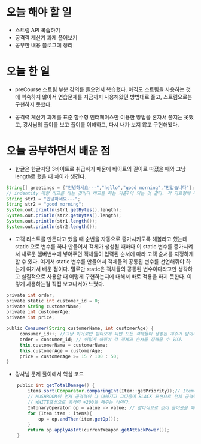 # 오늘 해야 할 일
* 스트림 API 복습하기
* 공격력 계산기 과제 풀어보기
* 공부한 내용 블로그에 정리

# 오늘 한 일
* preCourse 스트림 부분 강의를 들으면서 복습했다. 아직도 스트림을 사용하는 것에 익숙하지 않아서
연습문제를 지금까지 사용해왔던 방법대로 풀고, 스트림으로는 구현하지 못했다. 

* 공격력 계산기 과제를 표준 함수형 인터페이스만 이용한 방법을 혼자서 풀지는 못했고, 강사님의 풀이를 보고
풀이를 이해하고, 다시 내가 보지 않고 구현해봤다.

# 오늘 공부하면서 배운 점
* 한글은 한글자당 3바이트로 취급하기 때문에 바이트의 길이로 따졌을 때와 그냥 length로 했을 때 차이가 생긴다.
```groovy
String[] greetings = {"안녕하세요---","hello","good morning","반갑습니다"};
// indentity 애랑 비교를 하는 것이다 비교를 하는 기준?이 되는 것 같다. 각 자료형에 따라 다르게 줘야 하는 것 같다.
String str1 = "안녕하세요---";
String str2 = "good morning";
System.out.println(str1.getBytes().length);
System.out.println(str2.getBytes().length);
System.out.println(str1.length());
System.out.println(str2.length());
```

* 고객 리스트를 만든다고 했을 때 순번을 자동으로 증가시키도록 해볼라고 했는데 static 으로 변수를 하나 만들어서
객체가 생성될 때마다 이 static 변수를 증가시켜서 새로운 멤버변수에 넣어주면 객체들이 입력된 순서에 따라
고객 순서를 지정하게 할 수 있다. 여기서 static 변수를 만들어서 객체들의 공통된 변수를 선언해줘야 하는게 여기서 배운 점이다.
말로만 static은 객체들의 공통된 변수이다라고만 생각하고 실질적으로 사용할 때 어떻게 구현하는지에 대해서 바로 적용을 하지 못한다.
이렇게 사용하는걸 직접 보고나서야 느꼈다. 
```groovy
private int order;
private static int customer_id = 0;
private String customerName;
private int customerAge;
private int price;

public Consumer(String customerName, int customerAge) {
     consumer_id++; //그냥 이거로만 받아오게 되면 모든 객체들이 생성된 개수가 담아져온다
     order = consumer_id; // 이렇게 해줘야 각 객체의 순서를 정해줄 수 있다.
     this.customerName = customerName;
     this.customerAge = customerAge;
     price = customerAge >= 15 ? 100 : 50;
}
```

* 강사님 문제 풀이에서 핵심 코드
```groovy
    public int getTotalDamage() {
        items.sort(Comparator.comparingInt(Item::getPriority));// Item의 priority에 따라서 순서를 정렬시켜준다.
        // MUSHROOM이 먼저 공격력이 다 더해지고 그다음에 BLACK 포션으로 전체 공격력의 10퍼센트를 증가시켜준다음에 계산이 끝난 후에
        // WHITE포션으로 공격력 +200을 해주는 식이다.
        IntUnaryOperator op = value -> value; // 람다식으로 값이 들어왔을 때 그값을 그대로 리턴해줌.
        for (Item item : items){
            op = op.andThen(item.getOp());
        }
        return op.applyAsInt(currentWeapon.getAttackPower());
    }
```